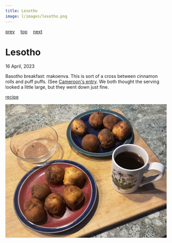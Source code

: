 ```yaml
---
title: Lesotho
image: l/images/lesotho.png
---
```

[prev](lebanon.md)&emsp;
[top](../index.md)&emsp;
[next](liberia.md)
# Lesotho
16 April, 2023

Basotho breakfast: makoenva. This is sort of a cross between cinnamon
rolls and puff puffs. (See [Cameroon's entry](../c/cameroon.md). We
both thought the serving looked a little large, but they went down
just fine.

[recipe](https://www.internationalcuisine.com/lesotho-cinnamon-rolls/)

![breakfast](images/lesotho.jpeg)
